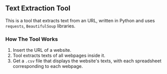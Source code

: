 ## Text Extraction Tool

This is a tool that extracts text from an URL, written in Python and uses `requests`, `BeautifulSoup` libraries.

### How The Tool Works
1. Insert the URL of a website.
2. Tool extracts texts of all webpages inside it.
3. Get a `.csv` file that displays the website's texts, with each spreadsheet corresponding to each webpage.